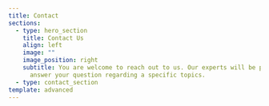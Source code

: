 ```yaml
---
title: Contact
sections:
  - type: hero_section
    title: Contact Us
    align: left
    image: ""
    image_position: right
    subtitle: You are welcome to reach out to us. Our experts will be pleased to
      answer your question regarding a specific topics.
  - type: contact_section
template: advanced
---
```

